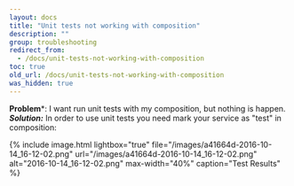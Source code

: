 ```yaml
---
layout: docs
title: "Unit tests not working with composition"
description: ""
group: troubleshooting
redirect_from:
  - /docs/unit-tests-not-working-with-composition
toc: true
old_url: /docs/unit-tests-not-working-with-composition
was_hidden: true
---
```

**Problem***: I want run unit tests with my composition, but nothing is happen.
***Solution:*** In order to use unit tests you need mark your service as "test" in composition:

{% include 
image.html 
lightbox="true" 
file="/images/a41664d-2016-10-14_16-12-02.png" 
url="/images/a41664d-2016-10-14_16-12-02.png"
alt="2016-10-14_16-12-02.png" 
max-width="40%"
caption="Test Results"
%}
